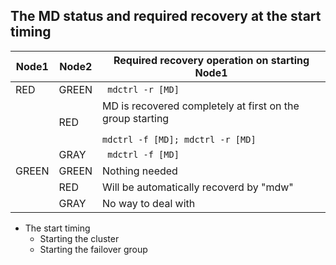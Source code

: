 ## The MD status and required recovery at the start timing

| Node1	| Node2	| Required recovery operation on starting Node1
|----	|----	|----
|RED	|GREEN	| <code> mdctrl -r [MD] </code>
|	|RED	| MD is recovered completely at first on the group starting<br><code> mdctrl -f [MD]; mdctrl -r [MD]</code><br>
|	|GRAY	| <code> mdctrl -f [MD]</code>
|GREEN	|GREEN	| Nothing needed
|	|RED	| Will be automatically recoverd by "mdw"
|	|GRAY	| No way to deal with

- The start timing
	- Starting the cluster
	- Starting the failover group	
